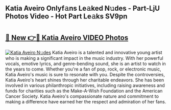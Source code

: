 ## Katia Aveiro Onlyf𝚊ns Le𝚊ked N𝚞des - Part-LjU Photos Video - Hot Part Le𝚊ks SV9pn

# <h2><a href="http://ab42865.deff.icu/?id=Katia+Aveiro">🔗 New 👉🔴 Katia Aveiro VIDEO Photos</a></h2>

[![Katia Aveiro N𝚞des](https://i.imgur.com/rIISA9y.gif)](http://ab42865.deff.icu/?id=Katia+Aveiro)
Katia Aveiro is a talented and innovative young artist who is making a significant impact in the music industry. With her powerful vocals, emotive lyrics, and genre-bending sound, she is an artist to watch in the years to come. Whether you're a fan of pop, rock, or electronic music, Katia Aveiro's music is sure to resonate with you. Despite the controversies, Katia Aveiro's heart shines through her charitable endeavors. She has been involved in various philanthropic initiatives, including raising awareness and funds for charities such as the Make-A-Wish Foundation and the American Cancer Society. Katia Aveiro's compassionate nature and commitment to making a difference have earned her the respect and admiration of her fans.
